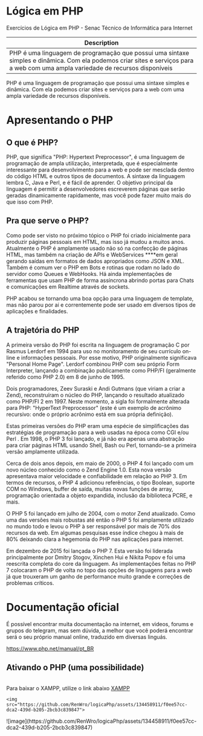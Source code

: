 # Lógica em PHP
Exercícios de Lógica em PHP - Senac Técnico de Informática para Internet

| Description |
| -------------------------- |
| PHP é uma linguagem de programação que possui uma sintaxe simples e dinâmica. Com ela podemos criar sites e serviços para a web com uma ampla variedade de recursos disponíveis|

<p>PHP é uma linguagem de programação que possui uma sintaxe simples e dinâmica. Com ela podemos criar sites e serviços para a web com uma ampla variedade de recursos disponíveis.</p>


<h1>Apresentando o PHP</h1>

<h2>O que é PHP?</h2>
PHP, que significa "PHP: Hypertext Preprocessor", é uma linguagem de programação de ampla utilização, interpretada, que é especialmente interessante para desenvolvimento para a web e pode ser mesclada dentro do código HTML e outros tipos de documentos. A sintaxe da linguagem lembra C, Java e Perl, e é fácil de aprender. O objetivo principal da linguagem é permitir a desenvolvedores escreverem páginas que serão geradas dinamicamente rapidamente, mas você pode fazer muito mais do que isso com PHP.

<h2>Pra que serve o PHP?</h2>
Como pode ser visto no próximo tópico o PHP foi criado inicialmente para produzir páginas pessoais em HTML, mas isso já mudou a muitos anos. Atualmente o PHP é amplamente usado não só na confecção de páginas HTML, mas também na criação de APIs e WebServices ****em geral gerando saídas em formatos de dados apropriados como JSON e XML. Também é comum ver o PHP em Bots e rotinas que rodam no lado do servidor como Queues e WebHooks. Há ainda implementações de ferramentas que usam PHP de forma assíncrona abrindo portas para Chats e comunicações em Realtime através de sockets.

PHP acabou se tornando uma boa opção para uma linguagem de template, mas não parou por ai e correntemente pode ser usado em diversos tipos de aplicações e finalidades.

<h2>A trajetória do PHP</h2>
A primeira versão do PHP foi escrita na linguagem de programação C por Rasmus Lerdorf em 1994 para uso no monitoramento de seu currículo on-line e informações pessoais. Por esse motivo, PHP originalmente significava "Personal Home Page". Lerdorf combinou PHP com seu próprio Form Interpreter, lançando a combinação publicamente como PHP/FI (geralmente referido como PHP 2.0) em 8 de junho de 1995.

Dois programadores, Zeev Suraski e Andi Gutmans (que viriam a criar a Zend), reconstruíram o núcleo do PHP, lançando o resultado atualizado como PHP/FI 2 em 1997. Neste momento, a sigla foi formalmente alterada para PHP: "HyperText Preprocessor" (este é um exemplo de acrônimo recursivo: onde o próprio acrônimo está em sua própria definição).

Estas primeiras versões do PHP eram uma espécie de simplificações das estratégias de programação para a web usadas na época como CGI e/ou Perl . Em 1998, o PHP 3 foi lançado, e já não era apenas uma abstração para criar páginas HTML usando Shell, Bash ou Perl, tornando-se a primeira versão amplamente utilizada.

Cerca de dois anos depois, em maio de 2000, o PHP 4 foi lançado com um novo núcleo conhecido como o Zend Engine 1.0. Esta nova versão apresentava maior velocidade e confiabilidade em relação ao PHP 3. Em termos de recursos, o PHP 4 adicionou referências, o tipo Boolean, suporte COM no Windows, buffer de saída, muitas novas funções de array, programação orientada a objeto expandida, inclusão da biblioteca PCRE, e mais. ‌

O PHP 5 foi lançado em julho de 2004, com o motor Zend atualizado. Como uma das versões mais robustas até então o PHP 5 foi amplamente utilizado no mundo todo e levou o PHP à ser responsável por mais de 70% dos recursos da web. Em algumas pesquisas esse índice chegou à mais de 80% deixando clara a hegemonia do PHP nas aplicações para internet.

Em dezembro de 2015 foi lançada o PHP 7. Esta versão foi liderada principalmente por Dmitry Stogov, Xinchen Hui e Nikita Popov e foi uma reescrita completa do core da linguagem. As implementações feitas no PHP 7 colocaram o PHP de volta no topo das opções de linguagens para a web já que trouxeram um ganho de performance muito grande e correções de problemas críticos.

<h1>Documentação oficial</h1>
É possível encontrar muita documentação na internet, em videos, forums e grupos do telegram, mas sem dúvida, a melhor que você poderá encontrar será o seu próprio manual online, traduzido em diversas linguás.

https://www.php.net/manual/pt_BR

<h2>Ativando o PHP (uma possibilidade)</h2>
<br>
Para baixar o XAMPP, utilize o link abaixo
<a href=“https://www.apachefriends.org/pt_br/index.html“>XAMPP</a>
<br>
<div style="display: flex; justify-content: center; align-items: center;">

    <img src="https://github.com/RenWro/logicaPhp/assets/134458911/f0ee57cc-dca2-439d-b205-2bcb3c839847"> 

</div>
![image](https://github.com/RenWro/logicaPhp/assets/134458911/f0ee57cc-dca2-439d-b205-2bcb3c839847)


